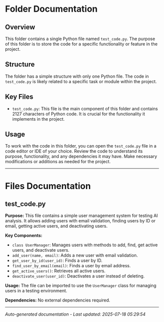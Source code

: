 # Folder Documentation

## Overview
This folder contains a single Python file named `test_code.py`. The purpose of this folder is to store the code for a specific functionality or feature in the project.

## Structure
The folder has a simple structure with only one Python file. The code in `test_code.py` is likely related to a specific task or module within the project.

## Key Files
- `test_code.py`: This file is the main component of this folder and contains 2127 characters of Python code. It is crucial for the functionality it implements in the project.

## Usage
To work with the code in this folder, you can open the `test_code.py` file in a code editor or IDE of your choice. Review the code to understand its purpose, functionality, and any dependencies it may have. Make necessary modifications or additions as needed for the project.

---

# Files Documentation

## test_code.py

**Purpose:** This file contains a simple user management system for testing AI analysis. It allows adding users with email validation, finding users by ID or email, getting active users, and deactivating users.

**Key Components:**
- `class UserManager`: Manages users with methods to add, find, get active users, and deactivate users.
- `add_user(name, email)`: Adds a new user with email validation.
- `get_user_by_id(user_id)`: Finds a user by ID.
- `find_user_by_email(email)`: Finds a user by email address.
- `get_active_users()`: Retrieves all active users.
- `deactivate_user(user_id)`: Deactivates a user instead of deleting.

**Usage:** The file can be imported to use the `UserManager` class for managing users in a testing environment.

**Dependencies:** No external dependencies required.

---
*Auto-generated documentation - Last updated: 2025-07-18 05:29:54*

